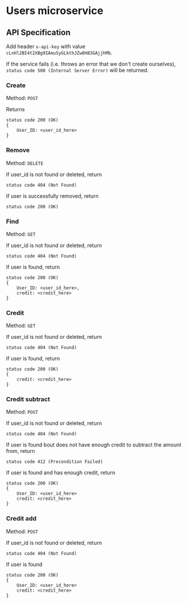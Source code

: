 # Users microservice

## API Specification

Add header `x-api-key` with value `cLnHl2BI4t2XBg9IAmuSyGLkthJZw8H83GAjjhMb`.

If the service fails (i.e. throws an error that we don't create ourselves), `status code 500 (Internal Server Error)` will be returned.

### Create

Method: `POST`

Returns
```
status code 200 (OK)
{
    User_ID: <user_id_here>
}
```

### Remove

Method: `DELETE`

If user_id is not found or deleted, return
```
status code 404 (Not Found)
```

If user is successfully removed, return
```
status code 200 (OK)
```

### Find

Method: `GET`

If user_id is not found or deleted, return
```
status code 404 (Not Found)
```

If user is found, return
```
status code 200 (OK)
{
    User_ID: <user_id_here>,
    credit: <credit_here>
}
```

### Credit

Method: `GET`

If user_id is not found or deleted, return
```
status code 404 (Not Found)
```

If user is found, return
```
status code 200 (OK)
{
    credit: <credit_here>
}
```

### Credit subtract

Method: `POST`

If user_id is not found or deleted, return
```
status code 404 (Not Found)
```

If user is found bout does not have enough credit to subtract the amount from, return
```
status code 412 (Precondition Failed)
```

If user is found and has enough credit, return
```
status code 200 (OK)
{
    User_ID: <user_id_here>
    credit: <credit_here>
}
```

### Credit add

Method: `POST`

If user_id is not found or deleted, return
```
status code 404 (Not Found)
```

If user is found
```
status code 200 (OK)
{
    User_ID: <user_id_here>
    credit: <credit_here>
}
```
